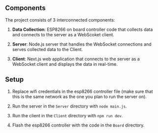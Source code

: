 ## Components

The project consists of 3 interconnected components:

1. **Data Collection**: ESP8266 on board controller code that collects data and connects to the server as a WebScoket client.

2. **Server**: Node.js server that handles the WebSocket connections and serves collected data to the Client.

3. **Client**: Next.js web application that connects to the server as a WebSocket client and displays the data in real-time.

## Setup

1. Replace wifi credentials in the esp8266 controller file (make sure that this is the same network as the one you plan to run the server on).

2. Run the server in the `Server` directory with `node main.js`.

3. Run the client in the `Client` directory with `npm run dev`.

4. Flash the esp8266 controller with the code in the `Board` directory.
